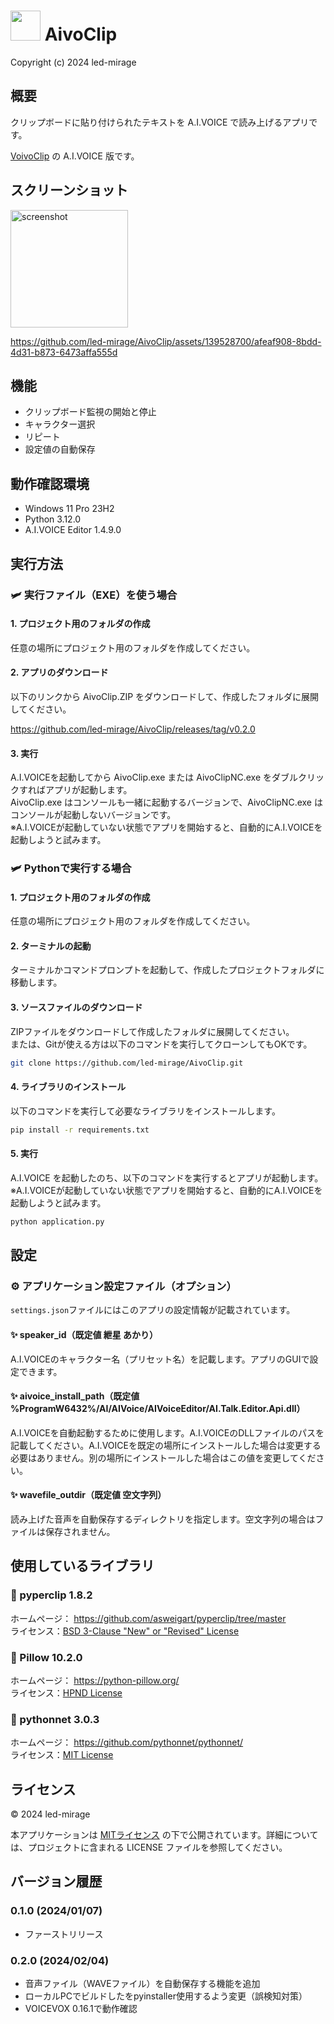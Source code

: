 # <img src="image/application.ico" width="48"> AivoClip

Copyright (c) 2024 led-mirage

## 概要

クリップボードに貼り付けられたテキストを A.I.VOICE で読み上げるアプリです。

[VoivoClip](https://github.com/led-mirage/VoivoClip) の A.I.VOICE 版です。

## スクリーンショット

<img width="188" alt="screenshot" src="https://github.com/led-mirage/AivoClip/assets/139528700/1f42be6b-7feb-4cfa-aa6a-23b0d5a5adf1">

https://github.com/led-mirage/AivoClip/assets/139528700/afeaf908-8bdd-4d31-b873-6473affa555d

## 機能

- クリップボード監視の開始と停止
- キャラクター選択
- リピート
- 設定値の自動保存

## 動作確認環境

- Windows 11 Pro 23H2
- Python 3.12.0
- A.I.VOICE Editor 1.4.9.0

## 実行方法

### 🛩️ 実行ファイル（EXE）を使う場合

#### 1. プロジェクト用のフォルダの作成

任意の場所にプロジェクト用のフォルダを作成してください。

#### 2. アプリのダウンロード

以下のリンクから AivoClip.ZIP をダウンロードして、作成したフォルダに展開してください。

https://github.com/led-mirage/AivoClip/releases/tag/v0.2.0

#### 3. 実行

A.I.VOICEを起動してから AivoClip.exe または AivoClipNC.exe をダブルクリックすればアプリが起動します。  
AivoClip.exe はコンソールも一緒に起動するバージョンで、AivoClipNC.exe はコンソールが起動しないバージョンです。  
※A.I.VOICEが起動していない状態でアプリを開始すると、自動的にA.I.VOICEを起動しようと試みます。

### 🛩️ Pythonで実行する場合

#### 1. プロジェクト用のフォルダの作成

任意の場所にプロジェクト用のフォルダを作成してください。

#### 2. ターミナルの起動

ターミナルかコマンドプロンプトを起動して、作成したプロジェクトフォルダに移動します。

#### 3. ソースファイルのダウンロード

ZIPファイルをダウンロードして作成したフォルダに展開してください。  
または、Gitが使える方は以下のコマンドを実行してクローンしてもOKです。

```bash
git clone https://github.com/led-mirage/AivoClip.git
```

#### 4. ライブラリのインストール

以下のコマンドを実行して必要なライブラリをインストールします。

```bash
pip install -r requirements.txt
```

#### 5. 実行

A.I.VOICE を起動したのち、以下のコマンドを実行するとアプリが起動します。  
※A.I.VOICEが起動していない状態でアプリを開始すると、自動的にA.I.VOICEを起動しようと試みます。

```bash
python application.py
```

## 設定

### ⚙️ アプリケーション設定ファイル（オプション）

`settings.json`ファイルにはこのアプリの設定情報が記載されています。

#### ✨ speaker_id（既定値 紲星 あかり）

A.I.VOICEのキャラクター名（プリセット名）を記載します。アプリのGUIで設定できます。

#### ✨ aivoice_install_path（既定値 %ProgramW6432%/AI/AIVoice/AIVoiceEditor/AI.Talk.Editor.Api.dll）

A.I.VOICEを自動起動するために使用します。A.I.VOICEのDLLファイルのパスを記載してください。A.I.VOICEを既定の場所にインストールした場合は変更する必要はありません。別の場所にインストールした場合はこの値を変更してください。

#### ✨ wavefile_outdir（既定値 空文字列）

読み上げた音声を自動保存するディレクトリを指定します。空文字列の場合はファイルは保存されません。

## 使用しているライブラリ

### 🔖 pyperclip 1.8.2 

ホームページ： https://github.com/asweigart/pyperclip/tree/master  
ライセンス：[BSD 3-Clause "New" or "Revised" License](https://github.com/asweigart/pyperclip/blob/master/LICENSE.txt)

### 🔖 Pillow 10.2.0

ホームページ： https://python-pillow.org/  
ライセンス：[HPND License](https://raw.githubusercontent.com/python-pillow/Pillow/main/LICENSE)

### 🔖 pythonnet 3.0.3

ホームページ： https://github.com/pythonnet/pythonnet/  
ライセンス：[MIT License](https://github.com/pythonnet/pythonnet/blob/master/LICENSE)

## ライセンス

© 2024 led-mirage

本アプリケーションは [MITライセンス](https://opensource.org/licenses/MIT) の下で公開されています。詳細については、プロジェクトに含まれる LICENSE ファイルを参照してください。

## バージョン履歴

### 0.1.0 (2024/01/07)

- ファーストリリース

### 0.2.0 (2024/02/04)

- 音声ファイル（WAVEファイル）を自動保存する機能を追加
- ローカルPCでビルドしたをpyinstaller使用するよう変更（誤検知対策）
- VOICEVOX 0.16.1で動作確認
